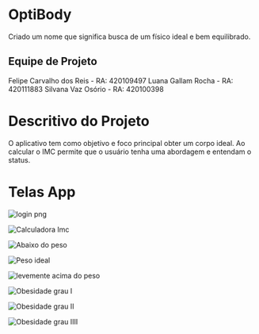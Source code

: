 # OptiBody

Criado um nome que significa busca de um físico ideal e bem equilibrado.

## Equipe de Projeto

Felipe Carvalho dos Reis - RA: 420109497
Luana Gallam Rocha       - RA: 420111883
Silvana Vaz Osório       - RA: 420100398

# Descritivo do Projeto

O aplicativo tem como objetivo e foco principal obter um corpo ideal. Ao calcular o IMC permite 
que o usuário tenha uma abordagem e entendam o status.

# Telas App

![login png](https://github.com/silvanavaz13/Projeto-Faculdade/assets/131468903/cc59bd0f-9fd8-47b6-9cda-f24f85a324f7)

![Calculadora Imc](https://github.com/silvanavaz13/Projeto-Faculdade/assets/131468903/3c0d79a0-5a17-45a1-9ca7-351f62160516)

![Abaixo do peso ](https://github.com/silvanavaz13/Projeto-Faculdade/assets/131468903/89daec01-4796-40c7-80d6-01571dfa4490)

![Peso ideal ](https://github.com/silvanavaz13/Projeto-Faculdade/assets/131468903/f4e89032-3e1a-4eb4-8e54-246aa1eea3a3)

![levemente acima do peso ](https://github.com/silvanavaz13/Projeto-Faculdade/assets/131468903/f2dbf881-b8e6-42d3-903d-87044ee30fb0)

![Obesidade grau I](https://github.com/silvanavaz13/Projeto-Faculdade/assets/131468903/0ede57c0-0c1d-4f2f-addc-b3e72d31cfef)

![Obesidade grau II](https://github.com/silvanavaz13/Projeto-Faculdade/assets/131468903/d3f0fb99-05ce-49f0-807f-1134f5a32471)

![Obesidade grau IIII](https://github.com/silvanavaz13/Projeto-Faculdade/assets/131468903/2e25abc7-3d7b-4148-b6fc-a41361af8d15)
